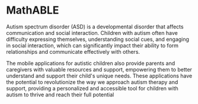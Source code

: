 # MathABLE

Autism spectrum disorder (ASD) is a developmental disorder that affects 
communication and social interaction. Children with autism often have difficulty 
expressing themselves, understanding social cues, and engaging in social interaction, 
which can significantly impact their ability to form relationships and communicate 
effectively with others.

The mobile applications for autistic children also provide parents and caregivers 
with valuable resources and support, empowering them to better understand and 
support their child's unique needs. These applications have the potential to 
revolutionize the way we approach autism therapy and support, providing a 
personalized and accessible tool for children with autism to thrive and reach their 
full potential
